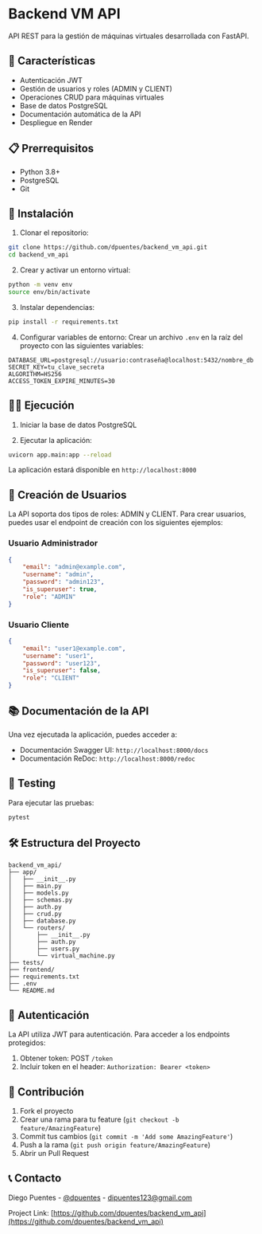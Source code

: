 # Backend VM API

API REST para la gestión de máquinas virtuales desarrollada con FastAPI.

## 🚀 Características

- Autenticación JWT
- Gestión de usuarios y roles (ADMIN y CLIENT)
- Operaciones CRUD para máquinas virtuales
- Base de datos PostgreSQL
- Documentación automática de la API
- Despliegue en Render

## 📋 Prerrequisitos

- Python 3.8+
- PostgreSQL
- Git

## 🔧 Instalación

1. Clonar el repositorio:
```bash
git clone https://github.com/dpuentes/backend_vm_api.git
cd backend_vm_api
```

2. Crear y activar un entorno virtual:
```bash
python -m venv env
source env/bin/activate
```

3. Instalar dependencias:
```bash
pip install -r requirements.txt
```

4. Configurar variables de entorno:
Crear un archivo `.env` en la raíz del proyecto con las siguientes variables:
```env
DATABASE_URL=postgresql://usuario:contraseña@localhost:5432/nombre_db
SECRET_KEY=tu_clave_secreta
ALGORITHM=HS256
ACCESS_TOKEN_EXPIRE_MINUTES=30
```

## 🏃‍♂️ Ejecución

1. Iniciar la base de datos PostgreSQL

2. Ejecutar la aplicación:
```bash
uvicorn app.main:app --reload
```

La aplicación estará disponible en `http://localhost:8000`

## 👥 Creación de Usuarios

La API soporta dos tipos de roles: ADMIN y CLIENT. Para crear usuarios, puedes usar el endpoint de creación con los siguientes ejemplos:

### Usuario Administrador
```json
{
    "email": "admin@example.com",
    "username": "admin",
    "password": "admin123",
    "is_superuser": true,
    "role": "ADMIN"
}
```

### Usuario Cliente
```json
{
    "email": "user1@example.com",
    "username": "user1",
    "password": "user123",
    "is_superuser": false,
    "role": "CLIENT"
}
```

## 📚 Documentación de la API

Una vez ejecutada la aplicación, puedes acceder a:
- Documentación Swagger UI: `http://localhost:8000/docs`
- Documentación ReDoc: `http://localhost:8000/redoc`

## 🧪 Testing

Para ejecutar las pruebas:
```bash
pytest
```

## 🛠 Estructura del Proyecto

```
backend_vm_api/
├── app/
│   ├── __init__.py
│   ├── main.py
│   ├── models.py
│   ├── schemas.py
│   ├── auth.py
│   ├── crud.py
│   ├── database.py
│   └── routers/
│       ├── __init__.py
│       ├── auth.py
│       ├── users.py
│       └── virtual_machine.py
├── tests/
├── frontend/
├── requirements.txt
├── .env
└── README.md
```

## 🔐 Autenticación

La API utiliza JWT para autenticación. Para acceder a los endpoints protegidos:
1. Obtener token: POST `/token`
2. Incluir token en el header: `Authorization: Bearer <token>`

## 🤝 Contribución

1. Fork el proyecto
2. Crear una rama para tu feature (`git checkout -b feature/AmazingFeature`)
3. Commit tus cambios (`git commit -m 'Add some AmazingFeature'`)
4. Push a la rama (`git push origin feature/AmazingFeature`)
5. Abrir un Pull Request

## 📞 Contacto

Diego Puentes - [@dpuentes](https://github.com/dpuentes) - dipuentes123@gmail.com

Project Link: [https://github.com/dpuentes/backend_vm_api](https://github.com/dpuentes/backend_vm_api)
